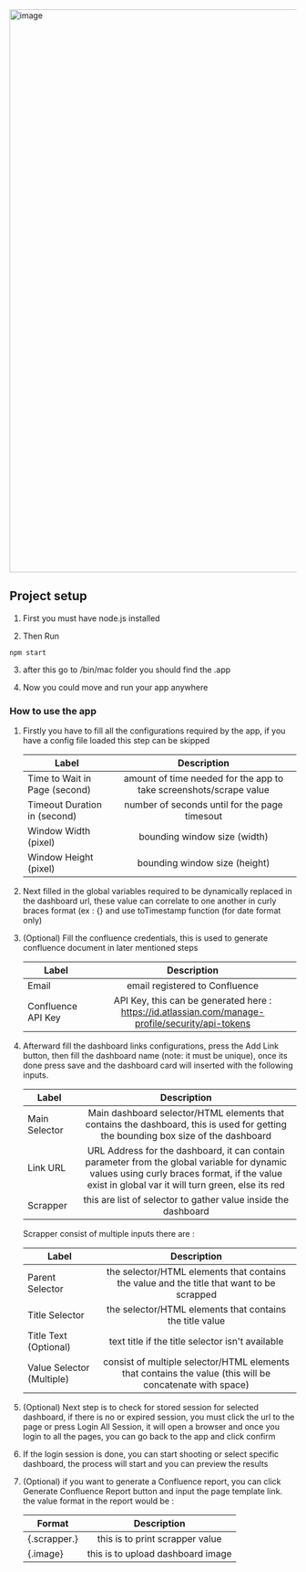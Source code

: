 <img width="986" alt="image" src="https://user-images.githubusercontent.com/43723280/159681858-6baddc1b-b9a0-48ec-b642-0cb85c9df84c.png">

## Project setup
1. First you must have node.js installed

2. Then Run
```
npm start
```

3. after this go to /bin/mac folder you should find the .app 

4. Now you could move and run your app anywhere

<!-- ### Compiles and hot-reloads for development
```
npm run serve
```

### Compiles and minifies for production
```
npm run build
```

### Lints and fixes files
```
npm run lint
``` -->

### How to use the app
1. Firstly you have to fill all the configurations required by the app, if you have a config file loaded this step can be skipped

   | Label        | Description           |
   | ------------- |:-------------:| 
   | Time to Wait in Page (second) | amount of time needed for the app to take screenshots/scrape value | 
   | Timeout Duration in (second) | number of seconds until for the page timesout |  
   | Window Width (pixel) | bounding window size (width)|   
   | Window Height (pixel) | bounding window size (height)|

2. Next filled in the global variables required to be dynamically replaced in the dashboard url, these value can correlate to one another in curly braces format (ex : {<other listed global variable>} and use toTimestamp function (for date format only)
  
3. (Optional) Fill the confluence credentials, this is used to generate confluence document in later mentioned steps
  
   | Label        | Description           |
   | ------------- |:-------------:| 
   | Email | email registered to Confluence | 
   | Confluence API Key | API Key, this can be generated here : https://id.atlassian.com/manage-profile/security/api-tokens|  
  
  
4. Afterward fill the dashboard links configurations, press the Add Link button, then fill the dashboard name (note: it must be unique), once its done press save and the dashboard card will inserted with the following inputs.
  
   | Label        | Description           |
   | ------------- |:-------------:| 
   | Main Selector | Main dashboard selector/HTML elements that contains the dashboard, this is used for getting the bounding box size of the dashboard | 
   | Link URL | URL Address for the dashboard, it can contain parameter from the global variable for dynamic values using curly braces format, if the value exist in global var it will turn green, else its red| 
   | Scrapper | this are list of selector to gather value inside the dashboard| 
  
   Scrapper consist of multiple inputs there are :

   | Label        | Description           |
   | ------------- |:-------------:| 
   | Parent Selector | the selector/HTML elements that contains the value and the title that want to be scrapped | 
   | Title Selector | the selector/HTML elements that contains the title value |
   | Title Text (Optional) | text title if the title selector isn't available | 
   | Value Selector (Multiple) | consist of multiple selector/HTML elements that contains the value (this will be concatenate with space) | 
  
5. (Optional) Next step is to check for stored session for selected dashboard, if there is no or expired session, you must click the url to the page or press Login All Session, it will open a browser and once you login to all the pages, you can go back to the app and click confirm
  
6. If the login session is done, you can start shooting or select specific dashboard, the process will start and you can preview the results
  
7. (Optional) if you want to generate a Confluence report, you can click Generate Confluence Report button and input the page template link. the value format in the report would be : 

   | Format        | Description           |
   | ------------- |:-------------:| 
   | {<dashboard name>.scrapper.<scrapper title>} | this is to print scrapper value | 
   | {<dashboard name>.image} | this is to upload dashboard image |



  


